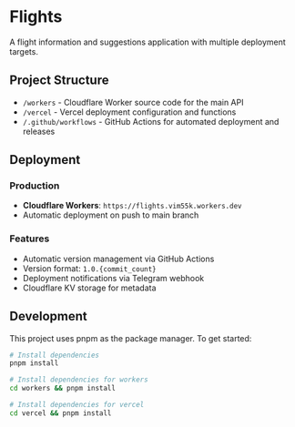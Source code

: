 # Flights

A flight information and suggestions application with multiple deployment targets.

## Project Structure

- `/workers` - Cloudflare Worker source code for the main API
- `/vercel` - Vercel deployment configuration and functions
- `/.github/workflows` - GitHub Actions for automated deployment and releases

## Deployment

### Production

- **Cloudflare Workers**: `https://flights.vim55k.workers.dev`
- Automatic deployment on push to main branch

### Features

- Automatic version management via GitHub Actions
- Version format: `1.0.{commit_count}`
- Deployment notifications via Telegram webhook
- Cloudflare KV storage for metadata

## Development

This project uses pnpm as the package manager. To get started:

```bash
# Install dependencies
pnpm install

# Install dependencies for workers
cd workers && pnpm install

# Install dependencies for vercel
cd vercel && pnpm install
```
